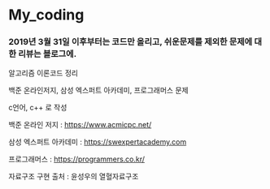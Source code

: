 # My_coding

### 2019년 3월 31일 이후부터는 코드만 올리고, 쉬운문제를 제외한 문제에 대한 리뷰는 블로그에.

알고리즘 이론코드 정리

백준 온라인저지, 삼성 엑스퍼트 아카데미, 프로그래머스 문제

c언어, c++ 로 작성



백준 온라인 저지 : https://www.acmicpc.net/

삼성 엑스퍼트 아카데미 : https://swexpertacademy.com

프로그래머스 : https://programmers.co.kr/

자료구조 구현 출처 : 윤성우의 열혈자료구조 
